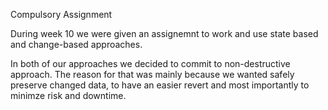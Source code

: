 Compulsory Assignment

During week 10 we were given an assignemnt to work and use state based and change-based approaches.

In both of our approaches we decided to commit to non-destructive approach. The reason for that was mainly because we wanted safely preserve changed data, to have an easier revert and most importantly to minimze risk and downtime.
